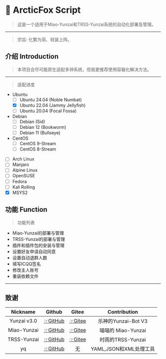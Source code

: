 # 🍥 ArcticFox Script
> 这是一个适用于Miao-Yunzai和TRSS-Yunzai系统的自动化部署及管理。
---
> 宗旨: 化繁为简、轻装上阵。

## 介绍 Introduction
> 本项目会尽可能原生适配多钟系统，但我更推荐使用容器化解决方法。
---
> 适配进度
  - Ubuntu
    - [ ] Ubuntu 24.04 (Noble Numbat)
    - [x] Ubuntu 22.04 (Jammy Jellyfish)
    - [ ] Ubuntu 20.04 (Focal Fossa)
  - Debian
    - [ ] Debian (Sid)
    - [ ] Debian 12 (Bookworm)
    - [ ] Debian 11 (Bullseye)
  - CentOS
    - [ ] CentOS 9-Stream
    - [ ] CentOS 8-Stream
  - [ ] Arch Linux
  - [ ] Manjaro
  - [ ] Alpine Linux
  - [ ] OpenSUSE
  - [ ] Fedora
  - [ ] Kali Rolling
  - [x] MSYS2

## 功能 Function
> 功能列表
  - Miao-Yunzai的部署与管理
  - TRSS-Yunzai的部署与管理
  - 插件和插件包的安装与管理
  - 设置好友申请自动同意
  - 设置自动退群人数
  - 填写ICQQ签名
  - 修改主人账号
  - 重装依赖文件

---
## 致谢
| Nickname | Github | Gitee  | Contribution |
| :--------: | :--------: | :--------: | :--------: |
| Yunzai v3.0 | [☞GitHub](https://github.com/le-niao/Yunzai-Bot) | [☞Gitee](https://gitee.com/le-niao/Yunzai-Bot) | 乐神的Yunzai-Bot V3 |
| Miao-Yunzai | [☞GitHub](https://github.com/yoimiya-kokomi/Miao-Yunzai) | [☞Gitee](https://gitee.com/yoimiya-kokomi/Miao-Yunzai) | 喵喵的 Miao-Yunzai |
| TRSS-Yunzai | [☞GitHub](https://github.com/TimeRainStarSky/Yunzai) | [☞Gitee](https://gitee.com/TimeRainStarSky/Yunzai) | 时雨的TRSS-Yunzai |
| yq | [☞GitHub](https://github.com/mikefarah/yq) | 无 | YAML,JSON和XML处理工具 |